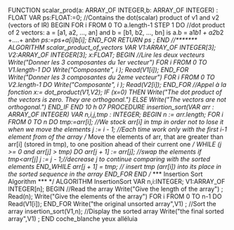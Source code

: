 FUNCTION scalar_prod(a: ARRAY_OF INTEGER,b: ARRAY_OF INTEGER) : FLOAT
VAR
    ps:FLOAT:=0; //Contains the dot(scalar) product of v1 and v2 (vectors of IR)
BEGIN
    FOR i FROM 0 TO a.length-1 STEP 1  DO
        //dot product of 2 vectors: a = [a1, a2, …, an] and b = [b1, b2, …, bn] is a.b = a1*b1 + a2*b2 +....+ an*bn
        ps:=ps+a[i]*b[i];
    END_FOR
    RETURN ps ;
END
//********
ALGORITHM scalar_product_of_vectors
VAR
    V1:ARRAY_OF INTEGER[3]; V2:ARRAY_OF INTEGER[3];
    x:FLOAT;
BEGIN
//Lire les deux vecteurs
    Write("Donner les 3 composantes du 1er vecteur")
    FOR i FROM 0 TO V1.length-1 DO
        Write("Composante", i ); Read(V1[i]);
    END_FOR
    Write("Donner les 3 composantes du 2eme vecteur")
    FOR i FROM 0 TO V2.length-1 DO
        Write("Composante", i ); Read(V2[i]);
    END_FOR
//Appel à la fonction
    x:= dot_product(V1,V2);
    IF (x=0) THEN
        Write("The dot product of the vectors is zero. They are orthogonal.")
    ELSE
        Write("The vectors are not orthogonal.")
    END_IF
END
10 h 07
PROCEDURE insertion_sort(VAR arr : ARRAY_OF INTEGER)
VAR
   n,i,j,tmp : INTEGER;
BEGIN
   n := arr.length;
   FOR i FROM 0 TO n DO
      tmp:=arr[i]; //We stock arr[i] in tmp in order not to lose it when we move the elements
      j := i - 1; //Each time work only with the first i-1 element from of the array
        /* Move the elements of arr, that are greater than arr[i] (stored in tmp), to one position ahead of their current one */
        WHILE (j >= 0 and arr[j] > tmp) DO
            arr[j + 1] := arr[j]; //swap the elements if tmp<arr[j]
            j := j - 1;//decrease j to continue comparing with the sorted elements
        END_WHILE
        arr[j + 1] = tmp; // insert tmp (arr[i]) into its place in the sorted sequence in the array
   END_FOR
END
/* *** Insertion Sort Algorithm *** */
ALGORITHM InsertionSort
VAR
    n,i:INTEGER;
    V1:ARRAY_OF INTEGER[n];
BEGIN
    //Read the array
    Write("Give the length of the array") ; Read(n);
    Write("Give the elements of the array")
    FOR i FROM 0 TO n-1 DO
       Read(V1[i]);
    END_FOR
    Write("the original unsorted array",V1) ;
    //Sort the array
    insertion_sort(V1,n);
    //Display the sorted array
    Write("the final sorted array",V1) ;
END
coche_blanche
yeux
alléluia























